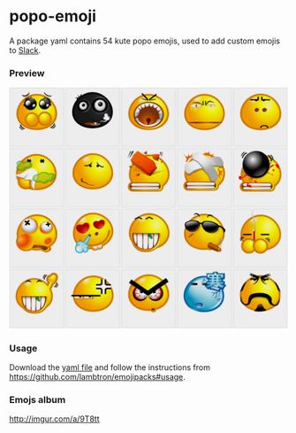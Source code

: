 # popo-emoji
A package yaml contains 54 kute popo emojis, used to add custom emojis to [Slack](https://get.slack.help/hc/en-us/articles/206870177-Creating-custom-emoji).

### Preview
![alt text](https://raw.githubusercontent.com/damhonglinh/popo-emoji/master/popo-emojis-preview.png "Popo Emojis Preview")

### Usage
Download the [yaml file](https://raw.githubusercontent.com/damhonglinh/popo-emoji/master/popo.yaml) and follow the instructions from https://github.com/lambtron/emojipacks#usage.

### Emojs album
http://imgur.com/a/9T8tt
